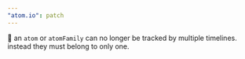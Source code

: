 ```yaml
---
"atom.io": patch
---
```


🥅 an `atom` or `atomFamily` can no longer be tracked by multiple timelines. instead they must belong to only one.
